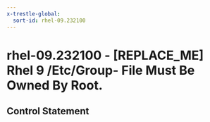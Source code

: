 ```yaml
---
x-trestle-global:
  sort-id: rhel-09.232100
---
```


# rhel-09.232100 - \[REPLACE_ME\] Rhel 9 /Etc/Group- File Must Be Owned By Root.

## Control Statement
